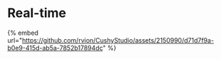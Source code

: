# Real-time

{% embed url="https://github.com/rvion/CushyStudio/assets/2150990/d71d7f9a-b0e9-415d-ab5a-7852b17894dc" %}
